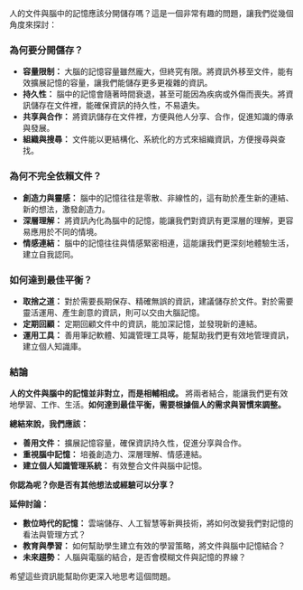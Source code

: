 人的文件與腦中的記憶應該分開儲存嗎？這是一個非常有趣的問題，讓我們從幾個角度來探討：

### 為何要分開儲存？

- **容量限制：** 大腦的記憶容量雖然龐大，但終究有限。將資訊外移至文件，能有效擴展記憶的容量，讓我們能儲存更多更複雜的資訊。
- **持久性：** 腦中的記憶會隨著時間衰退，甚至可能因為疾病或外傷而喪失。將資訊儲存在文件裡，能確保資訊的持久性，不易遺失。
- **共享與合作：** 將資訊儲存在文件裡，方便與他人分享、合作，促進知識的傳承與發展。
- **組織與搜尋：** 文件能以更結構化、系統化的方式來組織資訊，方便搜尋與查找。

### 為何不完全依賴文件？

- **創造力與靈感：** 腦中的記憶往往是零散、非線性的，這有助於產生新的連結、新的想法，激發創造力。
- **深層理解：** 將資訊內化為腦中的記憶，能讓我們對資訊有更深層的理解，更容易應用於不同的情境。
- **情感連結：** 腦中的記憶往往與情感緊密相連，這能讓我們更深刻地體驗生活，建立自我認同。

### 如何達到最佳平衡？

- **取捨之道：** 對於需要長期保存、精確無誤的資訊，建議儲存於文件。對於需要靈活運用、產生創意的資訊，則可以交由大腦記憶。
- **定期回顧：** 定期回顧文件中的資訊，能加深記憶，並發現新的連結。
- **運用工具：** 善用筆記軟體、知識管理工具等，能幫助我們更有效地管理資訊，建立個人知識庫。

### 結論

**人的文件與腦中的記憶並非對立，而是相輔相成。** 將兩者結合，能讓我們更有效地學習、工作、生活。**如何達到最佳平衡，需要根據個人的需求與習慣來調整。**

**總結來說，我們應該：**

- **善用文件：** 擴展記憶容量，確保資訊持久性，促進分享與合作。
- **重視腦中記憶：** 培養創造力、深層理解、情感連結。
- **建立個人知識管理系統：** 有效整合文件與腦中記憶。

**你認為呢？你是否有其他想法或經驗可以分享？**

**延伸討論：**

- **數位時代的記憶：** 雲端儲存、人工智慧等新興技術，將如何改變我們對記憶的看法與管理方式？
- **教育與學習：** 如何幫助學生建立有效的學習策略，將文件與腦中記憶結合？
- **未來趨勢：** 人腦與電腦的結合，是否會模糊文件與記憶的界線？

希望這些資訊能幫助你更深入地思考這個問題。
